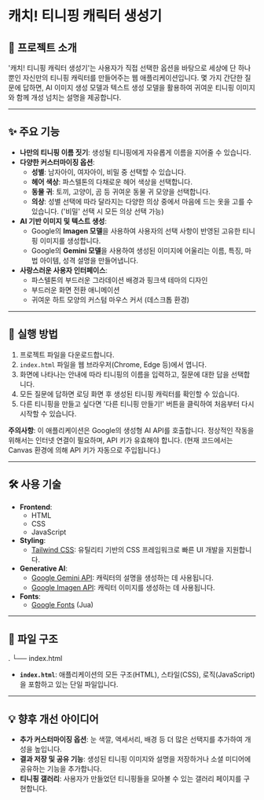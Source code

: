 # 캐치! 티니핑 캐릭터 생성기

## 📖 프로젝트 소개

'캐치! 티니핑 캐릭터 생성기'는 사용자가 직접 선택한 옵션을 바탕으로 세상에 단 하나뿐인 자신만의 티니핑 캐릭터를 만들어주는 웹 애플리케이션입니다. 몇 가지 간단한 질문에 답하면, AI 이미지 생성 모델과 텍스트 생성 모델을 활용하여 귀여운 티니핑 이미지와 함께 개성 넘치는 설명을 제공합니다.

---

## ✨ 주요 기능

* **나만의 티니핑 이름 짓기**: 생성될 티니핑에게 자유롭게 이름을 지어줄 수 있습니다.
* **다양한 커스터마이징 옵션**:
    * **성별**: 남자아이, 여자아이, 비밀 중 선택할 수 있습니다.
    * **헤어 색상**: 파스텔톤의 다채로운 헤어 색상을 선택합니다.
    * **동물 귀**: 토끼, 고양이, 곰 등 귀여운 동물 귀 모양을 선택합니다.
    * **의상**: 성별 선택에 따라 달라지는 다양한 의상 중에서 마음에 드는 옷을 고를 수 있습니다. ('비밀' 선택 시 모든 의상 선택 가능)
* **AI 기반 이미지 및 텍스트 생성**:
    * Google의 **Imagen 모델**을 사용하여 사용자의 선택 사항이 반영된 고유한 티니핑 이미지를 생성합니다.
    * Google의 **Gemini 모델**을 사용하여 생성된 이미지에 어울리는 이름, 특징, 마법 아이템, 성격 설명을 만들어냅니다.
* **사랑스러운 사용자 인터페이스**:
    * 파스텔톤의 부드러운 그라데이션 배경과 핑크색 테마의 디자인
    * 부드러운 화면 전환 애니메이션
    * 귀여운 하트 모양의 커스텀 마우스 커서 (데스크톱 환경)

---

## 🚀 실행 방법

1.  프로젝트 파일을 다운로드합니다.
2.  `index.html` 파일을 웹 브라우저(Chrome, Edge 등)에서 엽니다.
3.  화면에 나타나는 안내에 따라 티니핑의 이름을 입력하고, 질문에 대한 답을 선택합니다.
4.  모든 질문에 답하면 로딩 화면 후 생성된 티니핑 캐릭터를 확인할 수 있습니다.
5.  다른 티니핑을 만들고 싶다면 '다른 티니핑 만들기!' 버튼을 클릭하여 처음부터 다시 시작할 수 있습니다.

**주의사항**: 이 애플리케이션은 Google의 생성형 AI API를 호출합니다. 정상적인 작동을 위해서는 인터넷 연결이 필요하며, API 키가 유효해야 합니다. (현재 코드에서는 Canvas 환경에 의해 API 키가 자동으로 주입됩니다.)

---

## 🛠️ 사용 기술

* **Frontend**:
    * HTML
    * CSS
    * JavaScript
* **Styling**:
    * [Tailwind CSS](https://tailwindcss.com/): 유틸리티 기반의 CSS 프레임워크로 빠른 UI 개발을 지원합니다.
* **Generative AI**:
    * [Google Gemini API](https://ai.google.dev/): 캐릭터의 설명을 생성하는 데 사용됩니다.
    * [Google Imagen API](https://cloud.google.com/vertex-ai/docs/generative-ai/image/overview): 캐릭터 이미지를 생성하는 데 사용됩니다.
* **Fonts**:
    * [Google Fonts](https://fonts.google.com/) (Jua)

---

## 📁 파일 구조


.
└── index.html

* **`index.html`**: 애플리케이션의 모든 구조(HTML), 스타일(CSS), 로직(JavaScript)을 포함하고 있는 단일 파일입니다.

---

## 💡 향후 개선 아이디어

* **추가 커스터마이징 옵션**: 눈 색깔, 액세서리, 배경 등 더 많은 선택지를 추가하여 개성을 높입니다.
* **결과 저장 및 공유 기능**: 생성된 티니핑 이미지와 설명을 저장하거나 소셜 미디어에 공유하는 기능을 추가합니다.
* **티니핑 갤러리**: 사용자가 만들었던 티니핑들을 모아볼 수 있는 갤러리 페이지를 구현합니다.


